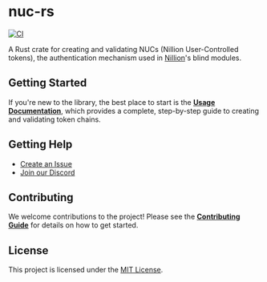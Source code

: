 # nuc-rs

[![CI](https://github.com/NillionNetwork/nuc-rs/actions/workflows/ci.yaml/badge.svg)](https://github.com/NillionNetwork/nuc-rs/actions/workflows/ci.yaml)

A Rust crate for creating and validating NUCs (Nillion User-Controlled tokens), the authentication mechanism used in [Nillion](https://nillion.com/)'s blind modules.

## Getting Started

If you're new to the library, the best place to start is the **[Usage Documentation](./DOCUMENTATION.md)**, which provides a complete, step-by-step guide to creating and validating token chains.

## Getting Help

- [Create an Issue](https://github.com/NillionNetwork/nuc-rs/issues/new/choose)
- [Join our Discord](https://discord.com/invite/nillionnetwork)

## Contributing

We welcome contributions to the project! Please see the **[Contributing Guide](./CONTRIBUTING.md)** for details on how to get started.

## License

This project is licensed under the [MIT License](./LICENSE).
